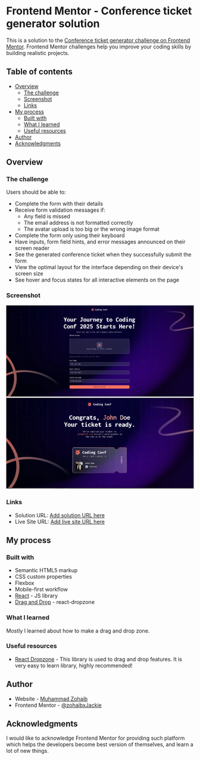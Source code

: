 # Frontend Mentor - Conference ticket generator solution

This is a solution to the [Conference ticket generator challenge on Frontend Mentor](https://www.frontendmentor.io/challenges/conference-ticket-generator-oq5gFIU12w). Frontend Mentor challenges help you improve your coding skills by building realistic projects. 

## Table of contents

- [Overview](#overview)
  - [The challenge](#the-challenge)
  - [Screenshot](#screenshot)
  - [Links](#links)
- [My process](#my-process)
  - [Built with](#built-with)
  - [What I learned](#what-i-learned)
  - [Useful resources](#useful-resources)
- [Author](#author)
- [Acknowledgments](#acknowledgments)

## Overview

### The challenge

Users should be able to:

- Complete the form with their details
- Receive form validation messages if:
  - Any field is missed
  - The email address is not formatted correctly
  - The avatar upload is too big or the wrong image format
- Complete the form only using their keyboard
- Have inputs, form field hints, and error messages announced on their screen reader
- See the generated conference ticket when they successfully submit the form
- View the optimal layout for the interface depending on their device's screen size
- See hover and focus states for all interactive elements on the page

### Screenshot

![](./src/assets/screenshots/Screenshot%201.png)
![](./src/assets/screenshots/Screenshot%202.png)

### Links

- Solution URL: [Add solution URL here](https://github.com/zohaibxJackie/conference-ticket-generator)
- Live Site URL: [Add live site URL here](https://zohaibxjackie.github.io/conference-ticket-generator/)

## My process

### Built with

- Semantic HTML5 markup
- CSS custom properties
- Flexbox
- Mobile-first workflow
- [React](https://reactjs.org/) - JS library
- [Drag and Drop](https://react-dropzone.js.org/) - react-dropzone

### What I learned

Mostly I learned about how to make a drag and drop zone.

### Useful resources

- [React Dropzone](https://react-dropzone.js.org/) - This library is used to drag and drop features. It is very easy to learn library, highly recommended!

## Author

- Website - [Muhammad Zohaib](https://muhammadzohaibportfolio.netlify.app)
- Frontend Mentor - [@zohaibxJackie](https://www.frontendmentor.io/profile/zohaibxJackie)

## Acknowledgments

I would like to acknowledge Frontend Mentor for providing such platform which helps the developers become best version of themselves, and learn a lot of new things.